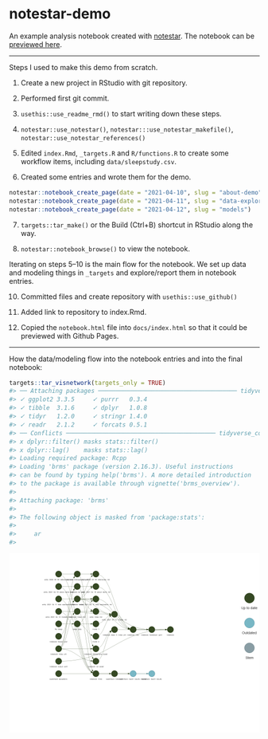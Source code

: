
<!-- README.md is generated from README.Rmd. Please edit that file -->

# notestar-demo

<!-- badges: start -->
<!-- badges: end -->

An example analysis notebook created with
[notestar](https://github.com/tjmahr/notestar). The notebook can be
[previewed here](http://www.tjmahr.com/notestar-demo/index.html).

------------------------------------------------------------------------

Steps I used to make this demo from scratch.

1.  Create a new project in RStudio with git repository.

2.  Performed first git commit.

3.  `usethis::use_readme_rmd()` to start writing down these steps.

4.  `notestar::use_notestar()`, `notestar:::use_notestar_makefile()`,
    `notestar::use_notestar_references()`

5.  Edited `index.Rmd`, `_targets.R` and `R/functions.R` to create some
    workflow items, including `data/sleepstudy.csv`.

6.  Created some entries and wrote them for the demo.

``` r
notestar::notebook_create_page(date = "2021-04-10", slug = "about-demo")
notestar::notebook_create_page(date = "2021-04-11", slug = "data-exploration")
notestar::notebook_create_page(date = "2021-04-12", slug = "models")
```

7.  `targets::tar_make()` or the Build (Ctrl+B) shortcut in RStudio
    along the way.

8.  `notestar::notebook_browse()` to view the notebook.

Iterating on steps 5–10 is the main flow for the notebook. We set up
data and modeling things in `_targets` and explore/report them in
notebook entries.

10. Committed files and create repository with `usethis::use_github()`

11. Added link to repository to index.Rmd.

12. Copied the `notebook.html` file into `docs/index.html` so that it
    could be previewed with Github Pages.

------------------------------------------------------------------------

How the data/modeling flow into the notebook entries and into the final
notebook:

``` r
targets::tar_visnetwork(targets_only = TRUE)
#> ── Attaching packages ─────────────────────────────────────── tidyverse 1.3.1 ──
#> ✓ ggplot2 3.3.5     ✓ purrr   0.3.4
#> ✓ tibble  3.1.6     ✓ dplyr   1.0.8
#> ✓ tidyr   1.2.0     ✓ stringr 1.4.0
#> ✓ readr   2.1.2     ✓ forcats 0.5.1
#> ── Conflicts ────────────────────────────────────────── tidyverse_conflicts() ──
#> x dplyr::filter() masks stats::filter()
#> x dplyr::lag()    masks stats::lag()
#> Loading required package: Rcpp
#> Loading 'brms' package (version 2.16.3). Useful instructions
#> can be found by typing help('brms'). A more detailed introduction
#> to the package is available through vignette('brms_overview').
#> 
#> Attaching package: 'brms'
#> 
#> The following object is masked from 'package:stats':
#> 
#>     ar
#> 
```

![](README_files/figure-gfm/graph-1.png)<!-- -->
